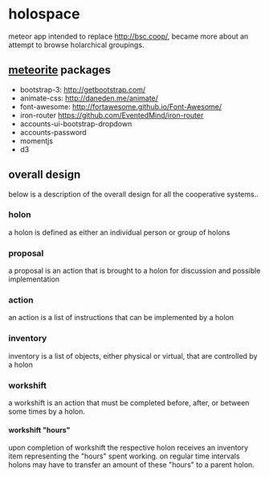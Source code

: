 # holospace

meteor app intended to replace http://bsc.coop/, became more about an attempt to browse holarchical groupings.

## [meteorite](http://oortcloud.github.com/meteorite/) packages

- bootstrap-3: http://getbootstrap.com/
- animate-css: http://daneden.me/animate/
- font-awesome: http://fortawesome.github.io/Font-Awesome/
- iron-router https://github.com/EventedMind/iron-router
- accounts-ui-bootstrap-dropdown
- accounts-password
- momentjs
- d3

## overall design

below is a description of the overall design for all the cooperative systems..

### holon

a holon is defined as either an individual person or group of holons

### proposal

a proposal is an action that is brought to a holon for discussion and possible implementation

### action

an action is a list of instructions that can be implemented by a holon

### inventory

inventory is a list of objects, either physical or virtual, that are controlled by a holon

### workshift

a workshift is an action that must be completed before, after, or between some times by a holon.

#### workshift "hours"

upon completion of workshift the respective holon receives an inventory item representing the "hours" spent working. on regular time intervals holons may have to transfer an amount of these "hours" to a parent holon.
